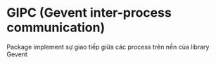 # GIPC (Gevent inter-process communication)

Package implement sự giao tiếp giữa các process trên nền của library Gevent
